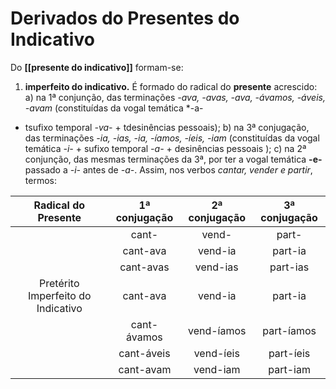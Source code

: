 # Derivados do Presentes do Indicativo
Do **[[presente do indicativo]]** formam-se:
1) **imperfeito do indicativo.** É formado do radical do **presente** acrescido:
a) na 1ª conjunção, das terminações
*-ava, -avas, -ava, -ávamos, -áveis, -avam* (constituídas da vogal temática *-a-
+ tsufixo temporal *-va-* + tdesinências pessoais);
b) na 3ª conjugação, das terminações
*-ia, -ias, -ia, -íamos, -íeis, -iam* (constituídas da vogal temática *-i-* + sufixo temporal *-a-* + desinências pessoais );
c) na 2ª conjunção, das mesmas terminações da 3ª, por ter a vogal temática **-e-** passado a *-i-* antes de *-a-*.
Assim, nos verbos *cantar, vender e partir*, termos: 

|Radical do Presente|1ª conjugação|2ª conjugação|3ª conjugação|
|:--:|:--:|:--:|:--:|
|  |cant-|vend-|part-|
|  |cant-ava|vend-ia|part-ia|
|  |cant-avas|vend-ias|part-ias|
|Pretérito Imperfeito do Indicativo|cant-ava|vend-ia|part-ia|
|  |cant-ávamos|vend-íamos|part-íamos|
|  |cant-áveis|vend-íeis|part-íeis|
|  |cant-avam|vend-iam|part-iam|






















